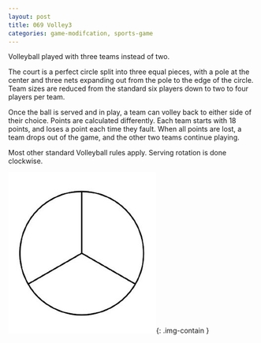```yaml
---
layout: post
title: 069 Volley3
categories: game-modifcation, sports-game
---
```

Volleyball played with three teams instead of two.

The court is a perfect circle split into three equal pieces, with a pole at the center and three nets expanding out from the pole to the edge of the circle.  Team sizes are reduced from the standard six players down to two to four players per team. 

Once the ball is served and in play, a team can volley back to either side of their choice.  Points are calculated differently. Each team starts with 18 points, and loses a point each time they fault.  When all points are lost, a team drops out of the game, and the other two teams continue playing.

Most other standard Volleyball rules apply.  Serving rotation is done clockwise.


![volley3image](img/games/069_Volley3.jpeg "Volley3 Image"){: .img-contain }